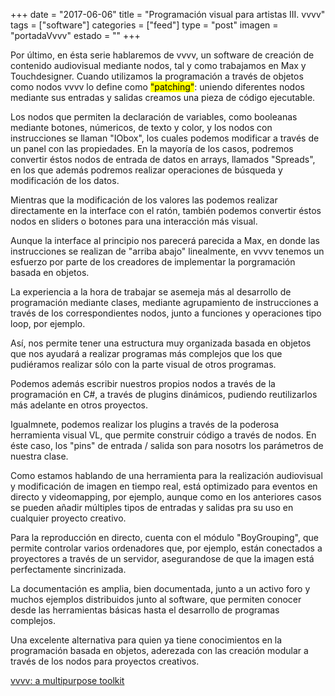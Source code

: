 +++
date = "2017-06-06"
title = "Programación visual para artistas III. vvvv"
tags = ["software"]
categories = ["feed"]
type = "post"
imagen = "portadaVvvv"
estado = ""
+++



Por último, en ésta serie hablaremos de vvvv, un software de creación de contenido audiovisual mediante nodos, tal y como trabajamos en Max y Touchdesigner. Cuando utilizamos la programación a través de objetos como nodos vvvv lo define como <mark>"patching"</mark>: uniendo diferentes nodos mediante sus entradas y salidas creamos una pieza de código ejecutable.

<!--more--> 

Los nodos que permiten la declaración de variables, como booleanas mediante botones, númericos, de texto y color, y los nodos con instrucciones se llaman "IObox", los cuales podemos modificar a través de un panel con las propiedades. En la mayoría de los casos, podremos convertir éstos nodos de entrada de datos en arrays, llamados "Spreads", en los que además podremos realizar operaciones de búsqueda y modificación de los datos.

Mientras que la modificación de los valores las podemos realizar directamente en la interface con el ratón, también podemos convertir éstos nodos en sliders o botones para una interacción más visual. 

Aunque la interface al principio nos parecerá parecida a Max, en donde las instrucciones se realizan de "arriba abajo" linealmente, en vvvv tenemos un esfuerzo por parte de los creadores de implementar la porgramación basada en objetos.

La experiencia a la hora de trabajar se asemeja más al desarrollo de programación mediante clases, mediante  agrupamiento de instrucciones a través de los correspondientes nodos, junto a funciones y operaciones tipo loop, por ejemplo.

Así, nos permite tener una estructura muy organizada basada en objetos que nos ayudará a realizar programas más complejos que los que pudiéramos realizar sólo con la parte visual de otros programas.

Podemos además escribir nuestros propios nodos a través de la programación en C#, a través de plugins dinámicos, pudiendo reutilizarlos más adelante en otros proyectos.

Igualmnete, podemos realizar los plugins a través de la poderosa herramienta visual VL, que permite construir código a través de nodos. En éste caso, los "pins" de entrada / salida son para nosotrs los parámetros de nuestra clase.

Como estamos hablando de una herramienta para la realización audiovisual y modificación de imagen en tiempo real, está optimizado para eventos en directo y videomapping, por ejemplo, aunque como en los anteriores casos se pueden añadir múltiples tipos de entradas y salidas pra su uso en cualquier proyecto creativo.

Para la reproducción en directo, cuenta con el módulo "BoyGrouping", que permite controlar varios ordenadores que, por ejemplo, están conectados a proyectores a través de un servidor, asegurandose de que la imagen está perfectamente sincrinizada.

La documentación es amplia, bien documentada, junto a un activo foro y muchos ejemplos distribuidos junto al software, que permiten conocer desde las herramientas básicas hasta el desarrollo de programas complejos.

Una excelente alternativa para quien ya tiene conocimientos en la programación basada en objetos, aderezada con las creación modular a través de los nodos para proyectos creativos.

[vvvv: a multipurpose toolkit](https://vvvv.org/)
